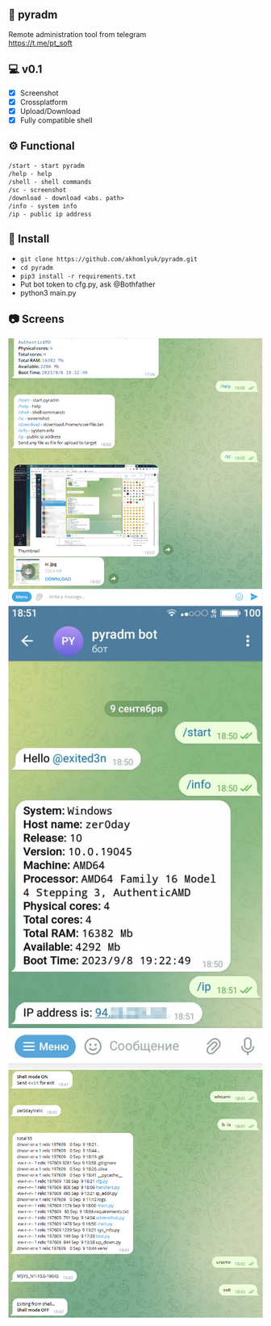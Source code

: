 ## 🔮 pyradm
Remote administration tool from telegram\
https://t.me/pt_soft

## 💻 v0.1
- [X] Screenshot
- [X] Crossplatform
- [X] Upload/Download
- [X] Fully compatible shell

## ⚙️ Functional

```
/start - start pyradm
/help - help
/shell - shell commands
/sc - screenshot
/download - download <abs. path>
/info - system info
/ip - public ip address
```

## 📘 Install
* `git clone https://github.com/akhomlyuk/pyradm.git`
* `cd pyradm`
* `pip3 install -r requirements.txt`
* Put bot token to cfg.py, ask @Bothfather
* python3 main.py

## 📷 Screens
![pyadm.png](static/pyadm.png)
![mobile.png](static/mobile.png)
![shell.png](static/shell.png)